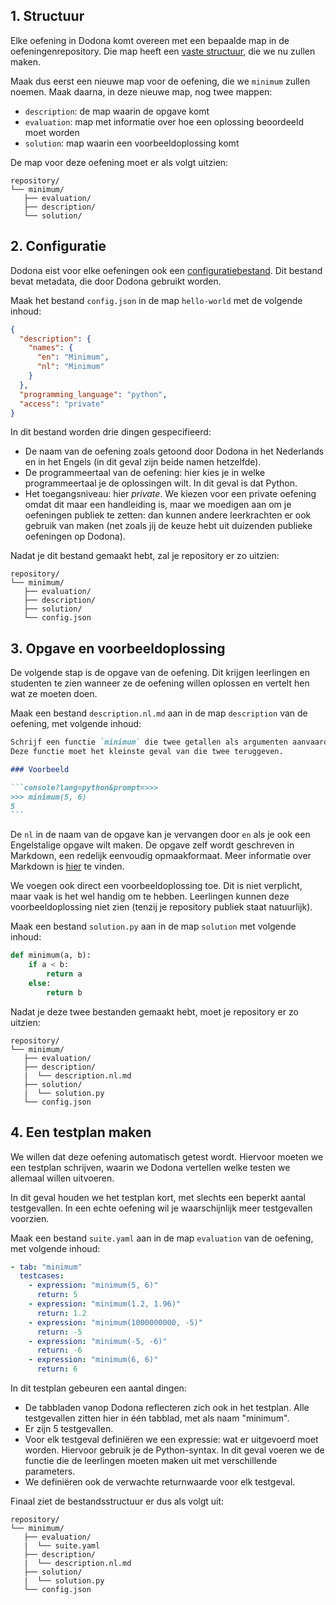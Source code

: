 ## 1. Structuur

Elke oefening in Dodona komt overeen met een bepaalde map in de oefeningenrepository.
Die map heeft een [vaste structuur](/nl/references/exercise-directory-structure), die we nu zullen maken.

Maak dus eerst een nieuwe map voor de oefening, die we `minimum` zullen noemen.
Maak daarna, in deze nieuwe map, nog twee mappen:
- `description`: de map waarin de opgave komt
- `evaluation`: map met informatie over hoe een oplossing beoordeeld moet worden
- `solution`: map waarin een voorbeeldoplossing komt

De map voor deze oefening moet er als volgt uitzien:

```
repository/
└── minimum/
   ├── evaluation/
   ├── description/
   └── solution/
```

## 2. Configuratie

Dodona eist voor elke oefeningen ook een [configuratiebestand](/nl/references/exercise-config).
Dit bestand bevat metadata, die door Dodona gebruikt worden.

Maak het bestand `config.json` in de map `hello-world` met de volgende inhoud:

```json
{
  "description": {
    "names": {
      "en": "Minimum",
      "nl": "Minimum"
    }
  },
  "programming_language": "python",
  "access": "private"
}
```

In dit bestand worden drie dingen gespecifieerd:

- De naam van de oefening zoals getoond door Dodona in het Nederlands en in het Engels (in dit geval zijn beide namen hetzelfde).
- De programmeertaal van de oefening: hier kies je in welke programmeertaal je de oplossingen wilt. In dit geval is dat Python.
- Het toegangsniveau: hier _private_. We kiezen voor een private oefening omdat dit maar een handleiding is, maar we moedigen aan om je oefeningen publiek te zetten: dan kunnen andere leerkrachten er ook gebruik van maken (net zoals jij de keuze hebt uit duizenden publieke oefeningen op Dodona).

Nadat je dit bestand gemaakt hebt, zal je repository er zo uitzien:

```
repository/
└── minimum/
   ├── evaluation/
   ├── description/
   ├── solution/
   └── config.json
```

## 3. Opgave en voorbeeldoplossing

De volgende stap is de opgave van de oefening.
Dit krijgen leerlingen en studenten te zien wanneer ze de oefening willen oplossen en vertelt hen wat ze moeten doen.

Maak een bestand `description.nl.md` aan in de map `description` van de oefening, met volgende inhoud:

````markdown
Schrijf een functie `minimum` die twee getallen als argumenten aanvaardt.
Deze functie moet het kleinste geval van die twee teruggeven.

### Voorbeeld

```console?lang=python&prompt=>>>
>>> minimum(5, 6)
5
```
````

De `nl` in de naam van de opgave kan je vervangen door `en` als je ook een Engelstalige opgave wilt maken.
De opgave zelf wordt geschreven in Markdown, een redelijk eenvoudig opmaakformaat. Meer informatie over Markdown is [hier](/nl/references/exercise-description) te vinden.

We voegen ook direct een voorbeeldoplossing toe.
Dit is niet verplicht, maar vaak is het wel handig om te hebben.
Leerlingen kunnen deze voorbeeldoplossing niet zien (tenzij je repository publiek staat natuurlijk).

Maak een bestand `solution.py` aan in de map `solution` met volgende inhoud:

```python
def minimum(a, b):
    if a < b:
        return a
    else:
        return b
```

Nadat je deze twee bestanden gemaakt hebt, moet je repository er zo uitzien:

```
repository/
└── minimum/
   ├── evaluation/
   ├── description/
   |  └── description.nl.md
   ├── solution/
   |  └── solution.py
   └── config.json
```

## 4. Een testplan maken

We willen dat deze oefening automatisch getest wordt.
Hiervoor moeten we een testplan schrijven, waarin we Dodona vertellen welke testen we allemaal willen uitvoeren.

In dit geval houden we het testplan kort, met slechts een beperkt aantal testgevallen.
In een echte oefening wil je waarschijnlijk meer testgevallen voorzien.

Maak een bestand `suite.yaml` aan in de map `evaluation` van de oefening, met volgende inhoud:

```yaml
- tab: "minimum"
  testcases:
    - expression: "minimum(5, 6)"
      return: 5
    - expression: "minimum(1.2, 1.96)"
      return: 1.2
    - expression: "minimum(1000000000, -5)"
      return: -5
    - expression: "minimum(-5, -6)"
      return: -6
    - expression: "minimum(6, 6)"
      return: 6
```

In dit testplan gebeuren een aantal dingen:

- De tabbladen vanop Dodona reflecteren zich ook in het testplan.
  Alle testgevallen zitten hier in één tabblad, met als naam "minimum".
- Er zijn 5 testgevallen.
- Voor elk testgeval definiëren we een expressie: wat er uitgevoerd moet worden.
  Hiervoor gebruik je de Python-syntax.
  In dit geval voeren we de functie die de leerlingen moeten maken uit met verschillende parameters.
- We definiëren ook de verwachte returnwaarde voor elk testgeval.

Finaal ziet de bestandsstructuur er dus als volgt uit:

```
repository/
└── minimum/
   ├── evaluation/
   |  └── suite.yaml 
   ├── description/
   |  └── description.nl.md
   ├── solution/
   |  └── solution.py
   └── config.json
```
